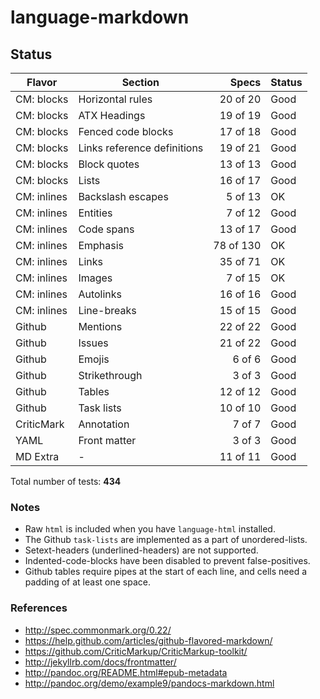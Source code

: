 # language-markdown

## Status

| Flavor      | Section                     | Specs     | Status |
| ----------- | --------------------------- | --------: | ------ |
| CM: blocks  | Horizontal rules            |  20 of 20 | Good   |
| CM: blocks  | ATX Headings                |  19 of 19 | Good   |
| CM: blocks  | Fenced code blocks          |  17 of 18 | Good   |
| CM: blocks  | Links reference definitions |  19 of 21 | Good   |
| CM: blocks  | Block quotes                |  13 of 13 | Good   |
| CM: blocks  | Lists                       |  16 of 17 | Good   |
| CM: inlines | Backslash escapes           |   5 of 13 | OK     |
| CM: inlines | Entities                    |   7 of 12 | Good   |
| CM: inlines | Code spans                  |  13 of 17 | Good   |
| CM: inlines | Emphasis                    | 78 of 130 | OK     |
| CM: inlines | Links                       |  35 of 71 | OK     |
| CM: inlines | Images                      |   7 of 15 | OK     |
| CM: inlines | Autolinks                   |  16 of 16 | Good   |
| CM: inlines | Line-breaks                 |  15 of 15 | Good   |
| Github      | Mentions                    |  22 of 22 | Good   |
| Github      | Issues                      |  21 of 22 | Good   |
| Github      | Emojis                      |    6 of 6 | Good   |
| Github      | Strikethrough               |    3 of 3 | Good   |
| Github      | Tables                      |  12 of 12 | Good   |
| Github      | Task lists                  |  10 of 10 | Good   |
| CriticMark  | Annotation                  |    7 of 7 | Good   |
| YAML        | Front matter                |    3 of 3 | Good   |
| MD Extra    | -                           |  11 of 11 | Good   |

Total number of tests: **434**

### Notes

- Raw `html` is included when you have `language-html` installed.
- The Github `task-lists` are implemented as a part of unordered-lists.
- Setext-headers (underlined-headers) are not supported.
- Indented-code-blocks have been disabled to prevent false-positives.
- Github tables require pipes at the start of each line, and cells need a padding of at least one space.

### References

- http://spec.commonmark.org/0.22/
- https://help.github.com/articles/github-flavored-markdown/
- https://github.com/CriticMarkup/CriticMarkup-toolkit/
- http://jekyllrb.com/docs/frontmatter/
- http://pandoc.org/README.html#epub-metadata
- http://pandoc.org/demo/example9/pandocs-markdown.html
